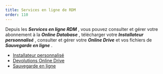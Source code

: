 ```yaml
---
title: Services en ligne de RDM
order: 110
---
```

Depuis les ***Services en ligne RDM*** , vous pouvez consulter et gérer votre abonnement à la ***Online Database*** , télécharger votre ***Installateur personnalisé*** , consulter et gérer votre ***Online Drive*** et vos fichiers de ***Sauvegarde en ligne*** . 

* [Installateur personnalisé](/fr/cloud/rdm-online-services/custom-installer/) 
* [Devolutions Online Drive](/fr/cloud/rdm-online-services/online-drive/) 
* [Sauvegarde en ligne](/fr/cloud/rdm-online-services/online-backup/) 
